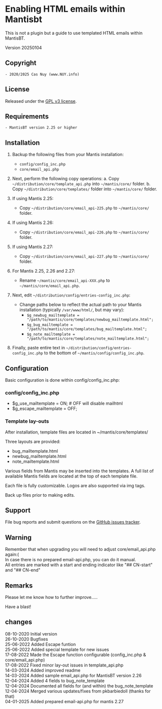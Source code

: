 
# Enabling HTML emails within Mantisbt

This is not a plugin but a guide to use templated HTML emails within MantisBT.

Version 20250104

## Copyright

	- 2020/2025 Cas Nuy (www.NUY.info)
	
## License                                                                                    

Released under the [GPL v3 license](http://opensource.org/licenses/GPL-3.0).

## Requirements
	- MantisBT version 2.25 or higher

## Installation

1. Backup the following files from your Mantis installation:
    - `config/config_inc.php` 
    - `core/email_api.php` 

2. Next, perform the following copy operations:
    a. Copy `~/distribution/core/template_api.php` into `~/mantis/core/` folder.
    b. Copy `~/distribution/core/templates/` folder into `~/mantis/core/` folder.

3. If using Mantis 2.25:
    - Copy `~/distribution/core/email_api-225.php` to `~/mantis/core/` folder.

4. If using Mantis 2.26:
    - Copy `~/distribution/core/email_api-226.php` to `~/mantis/core/` folder.

5. If using Mantis 2.27:
    - Copy `~/distribution/core/email_api-227.php` to `~/mantis/core/` folder.

5. For Mantis 2.25, 2.26 and 2.27:
    - Rename `~/mantis/core/email_api-XXX.php` to `~/mantis/core/email_api.php`.

7. Next, edit `~/distribution/config/entries-config_inc.php`:
    - Change paths below to reflect the actual path to your Mantis installation (typically `/var/www/html/`, but may vary):
        - `$g_newbug_mailtemplate = "/path/to/mantis/core/templates/newbug_mailtemplate.html";`
        - `$g_bug_mailtemplate = "/path/to/mantis/core/templates/bug_mailtemplate.html";`
        - `$g_note_mailtemplate = "/path/to/mantis/core/templates/note_mailtemplate.html";`

8. Finally, paste entire text in `~/distribution/config/entries-config_inc.php` to the bottom of `~/mantis/config/config_inc.php`.


## Configuration

Basic configuration is done within config/config_inc.php:

### config/config_inc.php

- $g_use_mailtemplate		= ON;  # OFF will disable mailhtml
- $g_escape_mailtemplate	= OFF;

### Template lay-outs

After installation, template files are located in ~/mantis/core/templates/

Three layouts are provided:
- bug_mailtemplate.html
- newbug_mailtemplate.html
- note_mailtemplate.html

Various fields from Mantis may be inserted into the templates. A full list of available Mantis fields are located at the top of each template file. 

Each file is fully customizable. Logos are also supported via img tags. 

Back up files prior to making edits. 

## Support

File bug reports and submit questions on the
[GitHub issues tracker](http://github.com/mantisbt-plugins/mailtemplate/issues).

## Warning

Remember that when upgrading you will need to adjust core/email_api.php again:(<br>
In case there is no prepared email-api.php, you can do it manual.<br>
All entries are marked with a start and ending indicator like "## CN-start" and "## CN-end"

## Remarks
Please let me know how to further improve.....
 
Have a blast!

## changes

08-10-2020	Initial version<br>
26-10-2020	Bugfixes<br>
25-06-2022	Added Escape funtion<br>
25-06-2022	Added special template for new issues<br>
17-08-2022	Made the Escape function configurable (config_inc.php & core/email_api.php)<br>
17-08-2022	Fixed minor lay-out issues in template_api.php<br>
14-03-2024	Added improved readme<br>
14-03-2024	Added sample email_api.php for MantisBT version 2.26<br>
12-04-2024	Added 4 fields to bug_note_template<br>
12-04-2024	Documented all fields for (and within) the bug_note_template<br>
12-04-2024 	Merged various updates/fixes from pkbarbiedoll (thanks for that)<br>
04-01-2025	Added prepared email-api.php for mantis 2.27<br>
